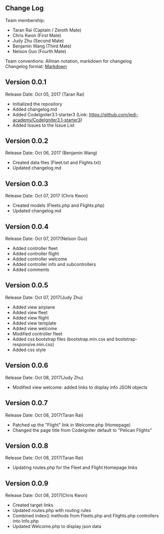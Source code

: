 ## Change Log

Team membership:  

- Taran Rai (Captain / Zeroth Mate)
- Chris Kwon (First Mate)
- Judy Zhu (Second Mate)
- Benjamin Wang (Third Mate)
- Nelson Guo (Fourth Mate)

Team conventions: Allman notation, markdown for changelog  
Changelog format: [Markdown](https://github.com/adam-p/markdown-here/wiki/Markdown-Cheatsheet) 

## Version 0.0.1

Release Date: Oct 05, 2017 (Taran Rai)

- Initialized the repository
- Added changelog.md
- Added CodeIgniter3.1-starter3 (Link: https://github.com/jedi-academy/CodeIgniter3.1-starter3)
- Added Issues to the Issue List

## Version 0.0.2

Release Date: Oct 06, 2017 (Benjamin Wang)

- Created data files (Fleet.txt and Flights.txt)
- Updated changelog.md

## Version 0.0.3

Release Date: Oct 07, 2017 (Chris Kwon)

- Created models (Fleets.php and Flights.php)
- Updated changelog.md

## Version 0.0.4

Release Date: Oct 07, 2017(Nelson Guo)

- Added controller fleet
- Added controller flight
- Added controller welcome
- Added controller info and subcontrollers
- Added comments

## Version 0.0.5

Release Date: Oct 07, 2017(Judy Zhu)

- Added view airplane
- Added view fleet
- Added view flight
- Added view template
- Added view welcome
- Modified controller fleet
- Added css bootstrap files (bootstrap.min.css and bootstrap-responsive.min.css)
- Added css style

## Version 0.0.6

Release Date: Oct 08, 2017(Judy Zhu)

- Modified view welcome: added links to display info JSON objects

## Version 0.0.7

Release Date: Oct 08, 2017(Taran Rai)

- Patched up the "Flight" link in Welcome.php (Homepage)
- Changed the page title from CodeIgniter default to "Pelican Flights"

## Version 0.0.8

Release Date: Oct 08, 2017(Taran Rai)

- Updating routes.php for the Fleet and Flight Homepage links

## Version 0.0.9

Release Date: Oct 08, 2017(Chris Kwon)

- Created target links
- Updated routes.php with routing rules
- Combined index() methods from Fleets.php and Flights.php controllers into Info.php
- Updated Welcome.php to display json data



